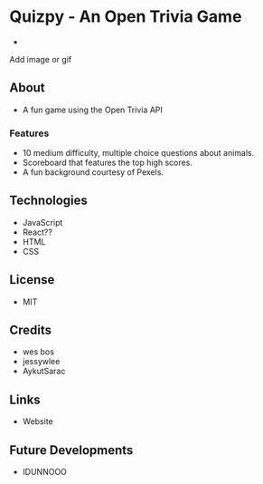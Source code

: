 # Quizpy - An Open Trivia Game
*

Add image or gif

## About
* A fun game using the Open Trivia API

### Features
* 10 medium difficulty, multiple choice questions about animals.
* Scoreboard that features the top high scores.
* A fun background courtesy of Pexels.

## Technologies
* JavaScript
* React??
* HTML
* CSS

## License
* MIT

## Credits
* wes bos
* jessywlee
* AykutSarac

## Links
* Website

## Future Developments
* IDUNNOOO
